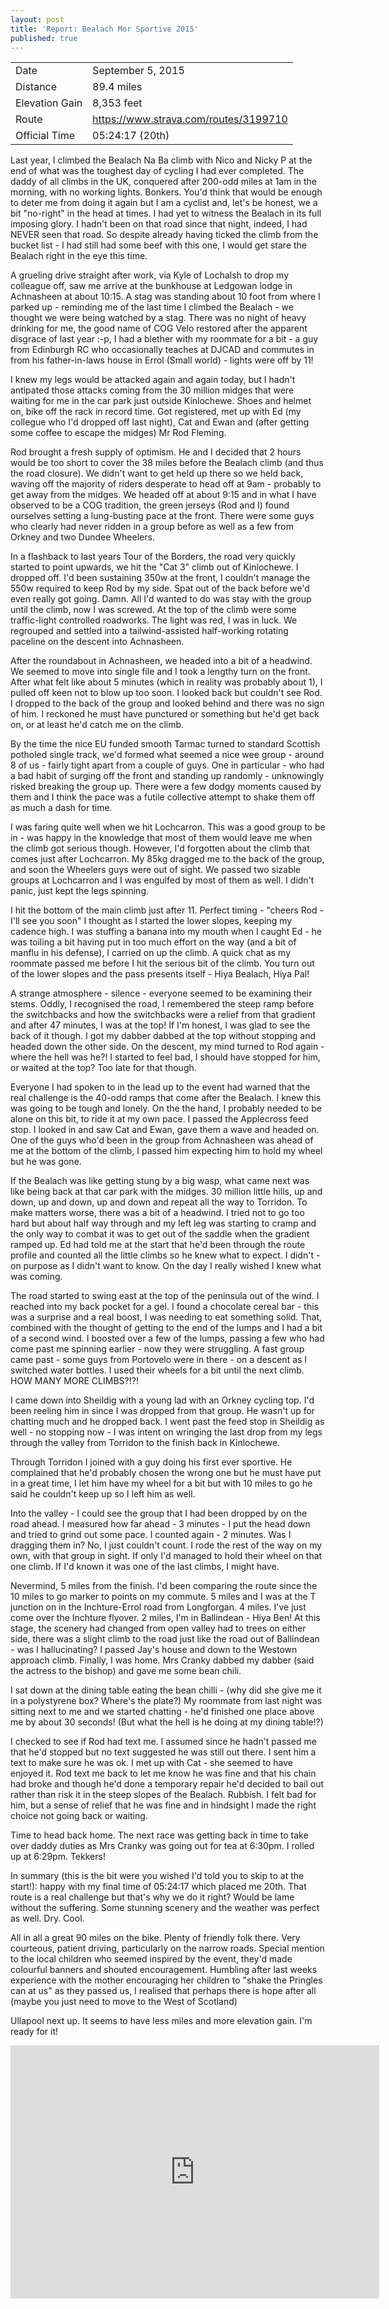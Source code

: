 ```yaml
---
layout: post
title: 'Report: Bealach Mor Sportive 2015'
published: true
---
```


|   |   |
| --- | --- |
| Date | September 5, 2015 |
| Distance | 89.4 miles |
| Elevation Gain | 8,353 feet |
| Route | https://www.strava.com/routes/3199710 |
| Official Time | 05:24:17 (20th) |

Last year, I climbed the Bealach Na Ba climb with Nico and Nicky P at the end of what was the toughest day of cycling I had ever completed. The daddy of all climbs in the UK, conquered after 200-odd miles at 1am in the morning, with no working lights. Bonkers. You'd think that would be enough to deter me from doing it again but I am a cyclist and, let's be honest, we a bit "no-right" in the head at times. I had yet to witness the Bealach in its full imposing glory. I hadn't been on that road since that night, indeed, I had NEVER seen that road. So despite already having ticked the climb from the bucket list - I had still had some beef with this one, I would get stare the Bealach right in the eye this time.

A grueling drive straight after work, via Kyle of Lochalsh to drop my colleague off, saw me arrive at the bunkhouse at Ledgowan lodge in Achnasheen at about 10:15. A stag was standing about 10 foot from where I parked up - reminding me of the last time I climbed the Bealach - we thought we were being watched by a stag. There was no night of heavy drinking for me, the good name of COG Velo restored after the apparent disgrace of last year :-p, I had a blether with my roommate for a bit - a guy from Edinburgh RC who occasionally teaches at DJCAD and commutes in from his father-in-laws house in Errol (Small world) - lights were off by 11!

I knew my legs would be attacked again and again today, but I hadn't antipated those attacks coming from the 30 million midges that were waiting for me in the car park just outside Kinlochewe. Shoes and helmet on, bike off the rack in record time. Got registered, met up with Ed (my collegue who I'd dropped off last night), Cat and Ewan and (after getting some coffee to escape the midges) Mr Rod Fleming.

Rod brought a fresh supply of optimism. He and I decided that 2 hours would be too short to cover the 38 miles before the Bealach climb (and thus the road closure). We didn't want to get held up there so we held back, waving off the majority of riders desperate to head off at 9am - probably to get away from the midges. We headed off at about 9:15 and in what I have observed to be a COG tradition, the green jerseys (Rod and I) found ourselves setting a lung-busting pace at the front. There were some guys who clearly had never ridden in a group before as well as a few from Orkney and two Dundee Wheelers.

In a flashback to last years Tour of the Borders, the road very quickly started to point upwards, we hit the "Cat 3" climb out of Kinlochewe. I dropped off. I'd been sustaining 350w at the front, I couldn't manage the 550w required to keep Rod by my side. Spat out of the back before we'd even really got going. Damn. All I'd wanted to do was stay with the group until the climb, now I was screwed. At the top of the climb were some traffic-light controlled roadworks. The light was red, I was in luck. We regrouped and settled into a tailwind-assisted half-working rotating paceline on the descent into Achnasheen.

After the roundabout in Achnasheen, we headed into a bit of a headwind. We seemed to move into single file and I took  a lengthy turn on the front. After what felt like about 5 minutes (which in reality was probably about 1), I pulled off keen not to blow up too soon. I looked back but couldn't see Rod. I dropped to the back of the group and looked behind and there was no sign of him. I reckoned he must have punctured or something but he'd get back on, or at least he'd catch me on the climb.

By the time the nice EU funded smooth Tarmac turned to standard Scottish potholed single track, we'd formed what seemed a nice wee group - around 8 of us - fairly tight apart from a couple of guys. One in particular - who had a bad habit of surging off the front and standing up randomly - unknowingly risked breaking the group up. There were a few dodgy moments caused by them and I think the pace was a futile collective attempt to shake them off as much a dash for time.

I was faring quite well when we hit Lochcarron. This was a good group to be in - was happy in the knowledge that most of them would leave me when the climb got serious though. However, I'd forgotten about the climb that comes just after Lochcarron. My 85kg dragged me to the back of the group, and soon the Wheelers guys were out of sight. We passed two sizable groups at Lochcarron and I was engulfed by most of them as well. I didn't panic, just kept the legs spinning.

I hit the bottom of the main climb just after 11. Perfect timing - "cheers Rod - I'll see you soon" I thought as I started the lower slopes, keeping my cadence high. I was stuffing a banana into my mouth when I caught Ed - he was toiling a bit having put in too much effort on the way (and a bit of manflu in his defense), I carried on up the climb. A quick chat as my roommate passed me before I hit the serious bit of the climb. You turn out of the lower slopes and the pass presents itself - Hiya Bealach, Hiya Pal! 

A strange atmosphere - silence - everyone seemed to be examining their stems. Oddly, I recognised the road, I remembered the steep ramp before the switchbacks and how the switchbacks were a relief from that gradient and after 47 minutes, I was at the top! If I'm honest, I was glad to see the back of it though. I got my dabber dabbed at the top without stopping and headed down the other side. On the descent, my mind turned to Rod again - where the hell was he?! I started to feel bad, I should have stopped for him, or waited at the top? Too late for that though. 

Everyone I had spoken to in the lead up to the event had warned that the real challenge is the 40-odd ramps that come after the Bealach. I knew this was going to be tough and lonely. On the the hand, I probably needed to be alone on this bit, to ride it at my own pace. I passed the Applecross feed stop. I looked in and saw Cat and Ewan, gave them a wave and headed on. One of the guys who'd been in the group from Achnasheen was ahead of me at the bottom of the climb, I passed him expecting him to hold my wheel but he was gone.

If the Bealach was like getting stung by a big wasp, what came next was like being back at that car park with the midges. 30 million little hills, up and down, up and down, up and down and repeat all the way to Torridon. To make matters worse, there was a bit of a headwind. I tried not to go too hard but about half way through and my left leg was starting to cramp and the only way to combat it was to get out of the saddle when the gradient ramped up. Ed had told me at the start that he'd been through the route profile and counted all the little climbs so he knew what to expect. I didn't - on purpose as I didn't want to know. On the day I really wished I knew what was coming.

The road started to swing east at the top of the peninsula out of the wind. I reached into my back pocket for a gel. I found a chocolate cereal bar - this was a surprise and a real boost, I was needing to eat something solid. That, combined with the thought of getting to the end of the lumps and I had a bit of a second wind. I boosted over a few of the lumps, passing a few who had come past me spinning earlier - now they were struggling. A fast group came past - some guys from Portovelo were in there - on a descent as I switched water bottles. I used their wheels for a bit until the next climb. HOW MANY MORE CLIMBS?!?!

I came down into Sheildig with a young lad with an Orkney cycling top. I'd been reeling him in since I was dropped from that group. He wasn't up for chatting much and he dropped back. I went past the feed stop in Sheildig as well - no stopping now - I was intent on wringing the last drop from my legs through the valley from Torridon to the finish back in Kinlochewe.

Through Torridon I joined with a guy doing his first ever sportive. He complained that he'd probably chosen the wrong one but he must have put in a great time, I let him have my wheel for a bit but with 10 miles to go he said he couldn't keep up so I left him as well.

Into the valley - I could see the group that I had been dropped by on the road ahead. I measured how far ahead - 3 minutes - I put the head down and tried to grind out some pace. I counted again - 2 minutes. Was I dragging them in? No, I just couldn't count. I rode the rest of the way on my own, with that group in sight. If only I'd managed to hold their wheel on that one climb. If I'd known it was one of the last climbs, I might have.

Nevermind, 5 miles from the finish. I'd been comparing the route since the 10 miles to go marker to points on my commute. 5 miles and I was at the T junction on in the Inchture-Errol road from Longforgan. 4 miles. I've just come over the Inchture flyover. 2 miles, I'm in Ballindean - Hiya Ben! At this stage, the scenery had changed from open valley had to trees on either side, there was a slight climb to the road just like the road out of Ballindean - was I hallucinating? I passed Jay's house and down to the Westown approach climb. Finally, I was home. Mrs Cranky dabbed my dabber (said the actress to the bishop) and gave me some bean chili. 

I sat down at the dining table eating the bean chilli - (why did she give me it in a polystyrene box? Where's the plate?) My roommate from last night was sitting next to me and we started chatting - he'd finished one place above me by about 30 seconds! (But what the hell is he doing at my dining table!?)

I checked to see if Rod had text me. I assumed since he hadn't passed me that he'd stopped but no text suggested he was still out there. I sent him a text to make sure he was ok. I met up with Cat - she seemed to have enjoyed it. Rod text me back to let me know he was fine and that his chain had broke and though he'd done a temporary repair he'd decided to bail out rather than risk it in the steep slopes of the Bealach. Rubbish. I felt bad for him, but a sense of relief that he was fine and in hindsight I made the right choice not going back or waiting. 

Time to head back home. The next race was getting back in time to take over daddy duties as Mrs Cranky was going out for tea at 6:30pm. I rolled up at 6:29pm.  Tekkers!

In summary (this is the bit were you wished I'd told you to skip to at the start!): happy with my final time of 05:24:17 which placed me 20th. That route is a real challenge  but that's why we do it right? Would be lame without the suffering. Some stunning scenery and the weather was perfect as well. Dry. Cool. 

All in all a great 90 miles on the bike. Plenty of friendly folk there. Very courteous, patient  driving, particularly on the narrow roads. Special mention to the local children who seemed inspired by the event, they'd made colourful banners and shouted encouragement. Humbling after last weeks experience with the mother encouraging her children to "shake the Pringles can at us" as they passed us, I realised that perhaps there is hope after all (maybe you just need to move to the West of Scotland)

Ullapool next up. It seems to have less miles and more elevation gain. I'm ready for it!

<iframe height='405' width='590' frameborder='0' allowtransparency='true' scrolling='no' src='https://www.strava.com/activities/385550345/embed/a46a59e1e9b8c74fcd9c136f5d84906a2002377b'></iframe>



